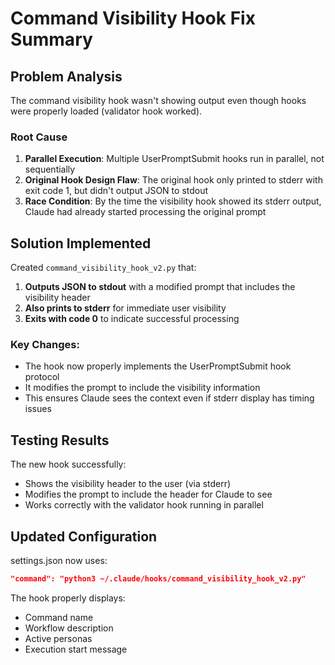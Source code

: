 # Command Visibility Hook Fix Summary

## Problem Analysis

The command visibility hook wasn't showing output even though hooks were properly loaded (validator hook worked).

### Root Cause
1. **Parallel Execution**: Multiple UserPromptSubmit hooks run in parallel, not sequentially
2. **Original Hook Design Flaw**: The original hook only printed to stderr with exit code 1, but didn't output JSON to stdout
3. **Race Condition**: By the time the visibility hook showed its stderr output, Claude had already started processing the original prompt

## Solution Implemented

Created `command_visibility_hook_v2.py` that:
1. **Outputs JSON to stdout** with a modified prompt that includes the visibility header
2. **Also prints to stderr** for immediate user visibility
3. **Exits with code 0** to indicate successful processing

### Key Changes:
- The hook now properly implements the UserPromptSubmit hook protocol
- It modifies the prompt to include the visibility information
- This ensures Claude sees the context even if stderr display has timing issues

## Testing Results

The new hook successfully:
- Shows the visibility header to the user (via stderr)
- Modifies the prompt to include the header for Claude to see
- Works correctly with the validator hook running in parallel

## Updated Configuration

settings.json now uses:
```json
"command": "python3 ~/.claude/hooks/command_visibility_hook_v2.py"
```

The hook properly displays:
- Command name
- Workflow description  
- Active personas
- Execution start message